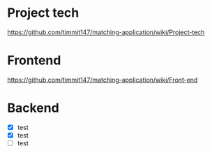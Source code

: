 # Project tech
https://github.com/timmit147/matching-application/wiki/Project-tech

# Frontend
https://github.com/timmit147/matching-application/wiki/Front-end

# Backend


* [x] test
* [x] test
* [ ] test
